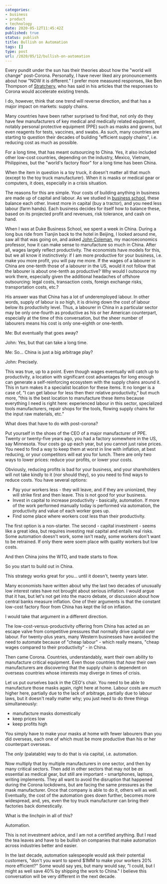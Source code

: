 ```yaml
---
categories:
- business
- product
- technology
date: 2020-05-12T11:45:42Z
published: true
status: publish
title: Bullish on Automation
tags: []
type: post
url: /2020/05/12/bullish-on-automation
---
```


Every pundit under the sun has their theories about how the "world will change" post-Corona. Personally,
I have never liked airy pronouncements about how "NOW it is different." I prefer more measured responses,
like Ben Thompson of [Stratchery](https://stratechery.com), who has said in his articles that
the responses to Corona would accelerate existing trends.

I do, however, think that one trend will reverse direction, and that has a major impact on markets: supply chains.

Many countries have been rather surprised to find that, not only do they have few manufacturers of key medical
and medically related equipment, notably personal protective equipment (PPE) such as masks and gowns, but even
reagents for tests, vaccines, and swabs. As such, many countries are starting to question their decades of 
building "efficient supply chains", i.e. reducing cost as much as possible.

For a long time, that has meant outsourcing to China. Yes, it also included other low-cost countries, depending
on the industry, Mexico, Vietnam, Philippines, but the "world's factory floor" for a long time has been China.

When the item in question is a toy truck, it doesn't matter all that much (except to the toy truck manufacturer).
When it is masks or medical gear or computers, it does, especially in a crisis situation.

The reasons for this are simple. Your costs of building anything in business are made up of capital and labour.
As we studied in [business school](https://www.fuqua.duke.edu), these balance each other. Invest more in capital (buy a tractor), and you
need less labour (farm hands). Each business decides for itself how to balance these, based on its projected
profit and revenues, risk tolerance, and cash on hand.

When I was at Duke Business School, we spent a week in China. During a long bus ride from Tianjin back to the
hotel in Beijing, I looked around me, saw all that was going on, and asked [John Coleman](https://www.fuqua.duke.edu/faculty/john-coleman),
my macroeconomics professor, how it
can make sense to manufacture so much in China. After all, wages largely reflect productivity. The economists
have models for this, but we all know it instinctively: if I am more productive for your business, i.e. make you
more profit, you will pay me more. If the wages of a labourer in China are one-tenth those of a labourer in the US,
would it not follow that the labourer is about one-tenth as productive? Why would I outsource my work there,
especially given the additional headaches of offshore outsourcing: legal costs, transaction costs, foreign exchange
risks, transportation costs, etc.?

His answer was that China has a lot of underemployed labour. In other words, supply of labour is _so_ high, it is driving
down the cost of labour below its productivity level. Thus, a labourer in China in a particular sector may be only one-fourth as productive
as his or her American counterpart, especially at the time of this conversation, but the sheer number of labourers means
his cost is only one-eighth or one-tenth.

Me: But eventually that goes away?

John: Yes, but that can take a long time.

Me: So... China is just a big arbitrage play?

John: Precisely.

This was true, up to a point. Even though wages eventually will catch up
to productivity, a location with significant cost advantages for long enough can generate a self-reinforcing ecosystem with
the supply chains around it. This in turn makes it a specialist location for these items. It no longer is a case of,
"I can get labour for less then their relative productivity," but much more, "this is the best location to manufacture
these items because everything I need is right here: experienced labour in this sector, specialized tools manufacturers,
repair shops for the tools, flowing supply chains for the input raw materials, etc."

What does that have to do with post-corona?

Put yourself in the shoes of the CEO of a major manufacturer of PPE. Twenty or twenty-five years ago, you had a factory
somewhere in the US, say Minnesota. Your costs go up each year, but you cannot just raise prices. You need to find a way
to keep them at worst in line with inflation, at best reducing, or your competitors will eat you for lunch. There are only
two ways to lower prices: reduce your profits, or lower your costs.

Obviously, reducing profits is bad for your business, and your shareholders will not take kindly to it (nor should they),
so you need to find ways to reduce costs. You have several options:

* Pay your workers less - they will leave, and if they are unionized, they will strike first and then leave. This is not good for your business.
* Invest in capital to increase productivity - basically, automation. If more of the work performed manually today is performed via automation, the productivity and value of each worker goes up.
* Find some place where workers cost less than their productivity.

The first option is a non-starter. The second - capital investment - seems like a great idea, but requires investing real capital  and entails real risks.
Some automation doesn't work, some isn't ready, some workers don't want to be retrained. If only there were soem place with quality workers but low costs.

And then China joins the WTO, and trade starts to flow.

So you start to build out in China.

This strategy works great for you... until it doesn't, twenty years later.

Many economists have written about why the last two decades of unusually low interest rates have not brought about
serious inflation. I would argue that it has, but let's not get into the macro debate, or discussion about how
central banks measure inflation. One of their arguments is that the constant low-cost factory floor from China
has kept the lid on inflation.

I would take that argument in a different direction.

The low-cost-versus-productivity offering from China has acted as an escape valve from competitive pressures that
normally drive capital over labour. For twenty-plus years, many Western businesses have avoided the need to automate
because of "cheap labour" - which really means, "cheap wages compared to their productivity" - in China.

Then came Corona. Countries, understandably, want their own ability to manufacture critical equipment. Even those countries
that _have_ their own manufacturers are discovering that the supply chain is dependent on overseas countries whose interests
may diverge in times of crisis.

Let us put ourselves back in the CEO's chair. You need to be able to manufacture those masks again, right here at home.
Labour costs are _much_ higher here, partially due to the lack of arbitrage, partially due to labour laws, but it doesn't
really matter why; you just need to do three things simultaneously:

* manufacture masks domestically
* keep prices low
* keep profits high

You simply have to make your masks at home with fewer labourers than you did overseas, each one of which must be
more productive than his or her counterpart overseas.

The _only_ (palatable) way to do that is via capital, i.e. automation.

Now multiply that by multiple manufacturers in one sector, and then by many critical sectors. Then add in
other sectors that may not be _as_ essential as medical gear, but still are important - smartphones, laptops, writing
implements. They all want to avoid the disruption that happened during the Corona lockdowns, but are facing the same
pressures as the mask manufacturer. Once that company is able to do it, others will as well. Eventually, the cost of
the automation goes down further, becomes more widespread, and, yes, even the toy truck manufacturer can bring their
factories back domestically.

What is the linchpin in all of this?

Automation.

This is not investment advice, and I am not a certified anything. But I read the tea leaves and have to be bullish
on companies that make automation across industries better and easier.

In the last decade, automation salespeople would ask their potential customers, "don't you want to
spend $1MM to make your workers 20% more efficient?" Some would say yes, but many would say, "I could, but I might as
well save 40% by shipping the work to China." I believe this conversation will be very different in the next decade.

